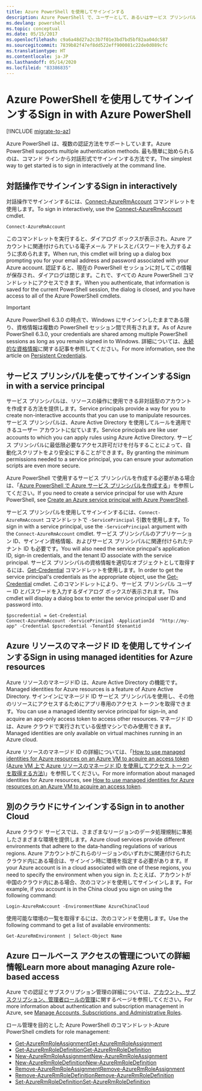 ```yaml
---
title: Azure PowerShell を使用してサインインする
description: Azure PowerShell で、ユーザーとして、あるいはサービス プリンシパルまたは Azure リソースのマネージド ID を使用してサインインする方法。
ms.devlang: powershell
ms.topic: conceptual
ms.date: 05/15/2017
ms.openlocfilehash: c9a6a48d27a2c3b7f01e3bd7bd5bf82aa04dc587
ms.sourcegitcommit: 7839b82f47ef8dd522eff900081c22de0d089cfc
ms.translationtype: HT
ms.contentlocale: ja-JP
ms.lasthandoff: 05/14/2020
ms.locfileid: "83386835"
---
```

# <a name="sign-in-with-azure-powershell"></a><span data-ttu-id="b19bc-103">Azure PowerShell を使用してサインインする</span><span class="sxs-lookup"><span data-stu-id="b19bc-103">Sign in with Azure PowerShell</span></span>

[!INCLUDE [migrate-to-az](../includes/migrate-to-az.md)]

<span data-ttu-id="b19bc-104">Azure PowerShell は、複数の認証方法をサポートしています。</span><span class="sxs-lookup"><span data-stu-id="b19bc-104">Azure PowerShell supports multiple authentication methods.</span></span> <span data-ttu-id="b19bc-105">最も簡単に始められるのは、コマンド ラインから対話形式でサインインする方法です。</span><span class="sxs-lookup"><span data-stu-id="b19bc-105">The simplest way to get started is to sign in interactively at the command line.</span></span>

## <a name="sign-in-interactively"></a><span data-ttu-id="b19bc-106">対話操作でサインインする</span><span class="sxs-lookup"><span data-stu-id="b19bc-106">Sign in interactively</span></span>

<span data-ttu-id="b19bc-107">対話操作でサインインするには、[Connect-AzureRmAccount](/powershell/module/azurerm.profile/connect-azurermaccount) コマンドレットを使用します。</span><span class="sxs-lookup"><span data-stu-id="b19bc-107">To sign in interactively, use the [Connect-AzureRmAccount](/powershell/module/azurerm.profile/connect-azurermaccount) cmdlet.</span></span>

```azurepowershell-interactive
Connect-AzureRmAccount
```

<span data-ttu-id="b19bc-108">このコマンドレットを実行すると、ダイアログ ボックスが表示され、Azure アカウントに関連付けられている電子メール アドレスとパスワードを入力するように求められます。</span><span class="sxs-lookup"><span data-stu-id="b19bc-108">When run, this cmdlet will bring up a dialog box prompting you for your email address and password associated with your Azure account.</span></span> <span data-ttu-id="b19bc-109">認証すると、現在の PowerShell セッションに対してこの情報が保存され、ダイアログは閉じます。これで、すべての Azure PowerShell コマンドレットにアクセスできます。</span><span class="sxs-lookup"><span data-stu-id="b19bc-109">When you authenticate, that information is saved for the current PowerShell session, the dialog is closed, and you have access to all of the Azure PowerShell cmdlets.</span></span>

> [!IMPORTANT]
> <span data-ttu-id="b19bc-110">Azure PowerShell 6.3.0 の時点で、Windows にサインインしたままである限り、資格情報は複数の PowerShell セッション間で共有されます。</span><span class="sxs-lookup"><span data-stu-id="b19bc-110">As of Azure PowerShell 6.3.0, your credentials are shared among multiple PowerShell sessions as long as you remain signed in to Windows.</span></span> <span data-ttu-id="b19bc-111">詳細については、[永続的な資格情報](context-persistence.md)に関する記事を参照してください。</span><span class="sxs-lookup"><span data-stu-id="b19bc-111">For more information, see the article on [Persistent Credentials](context-persistence.md).</span></span>

## <a name="sign-in-with-a-service-principal"></a><span data-ttu-id="b19bc-112">サービス プリンシパルを使ってサインインする</span><span class="sxs-lookup"><span data-stu-id="b19bc-112">Sign in with a service principal</span></span>

<span data-ttu-id="b19bc-113">サービス プリンシパルは、リソースの操作に使用できる非対話型のアカウントを作成する方法を提供します。</span><span class="sxs-lookup"><span data-stu-id="b19bc-113">Service principals provide a way for you to create non-interactive accounts that you can use to manipulate resources.</span></span> <span data-ttu-id="b19bc-114">サービス プリンシパルは、Azure Active Directory を使用してルールを適用できるユーザー アカウントに似ています。</span><span class="sxs-lookup"><span data-stu-id="b19bc-114">Service principals are like user accounts to which you can apply rules using Azure Active Directory.</span></span> <span data-ttu-id="b19bc-115">サービス プリンシパルに最低限必要なアクセス許可だけを付与することによって、自動化スクリプトをより安全にすることができます。</span><span class="sxs-lookup"><span data-stu-id="b19bc-115">By granting the minimum permissions needed to a service principal, you can ensure your automation scripts are even more secure.</span></span>

<span data-ttu-id="b19bc-116">Azure PowerShell で使用するサービス プリンシパルを作成する必要がある場合は、「[Azure PowerShell で Azure サービス プリンシパルを作成する](create-azure-service-principal-azureps.md)」を参照してください。</span><span class="sxs-lookup"><span data-stu-id="b19bc-116">If you need to create a service principal for use with Azure PowerShell, see [Create an Azure service principal with Azure PowerShell](create-azure-service-principal-azureps.md).</span></span>

<span data-ttu-id="b19bc-117">サービス プリンシパルを使用してサインインするには、`Connect-AzureRmAccount` コマンドレットで `-ServicePrincipal` 引数を使用します。</span><span class="sxs-lookup"><span data-stu-id="b19bc-117">To sign in with a service principal, use the `-ServicePrincipal` argument with the `Connect-AzureRmAccount` cmdlet.</span></span> <span data-ttu-id="b19bc-118">サービス プリンシパルのアプリケーション ID、サインイン資格情報、およびサービス プリンシパルに関連付けられたテナント ID も必要です。</span><span class="sxs-lookup"><span data-stu-id="b19bc-118">You will also need the service princpal's application ID, sign-in credentials, and the tenant ID associate with the service principal.</span></span> <span data-ttu-id="b19bc-119">サービス プリンシパルの資格情報を適切なオブジェクトとして取得するには、[Get-Credential](/powershell/module/microsoft.powershell.security/get-credential) コマンドレットを使用します。</span><span class="sxs-lookup"><span data-stu-id="b19bc-119">In order to get the service principal's credentials as the appropriate object, use the [Get-Credential](/powershell/module/microsoft.powershell.security/get-credential) cmdlet.</span></span> <span data-ttu-id="b19bc-120">このコマンドレットにより、サービス プリンシパル ユーザー ID とパスワードを入力するダイアログ ボックスが表示されます。</span><span class="sxs-lookup"><span data-stu-id="b19bc-120">This cmdlet will display a dialog box to enter the service principal user ID and password into.</span></span>

```azurepowershell-interactive
$pscredential = Get-Credential
Connect-AzureRmAccount -ServicePrincipal -ApplicationId  "http://my-app" -Credential $pscredential -TenantId $tenantid
```

## <a name="sign-in-using-managed-identities-for-azure-resources"></a><span data-ttu-id="b19bc-121">Azure リソースのマネージド ID を使用してサインインする</span><span class="sxs-lookup"><span data-stu-id="b19bc-121">Sign in using managed identities for Azure resources</span></span>

<span data-ttu-id="b19bc-122">Azure リソースのマネージドID は、Azure Active Directory の機能です。</span><span class="sxs-lookup"><span data-stu-id="b19bc-122">Managed identities for Azure resources is a feature of Azure Active Directory.</span></span> <span data-ttu-id="b19bc-123">サインインにマネージド ID サービス プリンシパルを使用し、その他のリソースにアクセスするためにアプリ専用のアクセス トークンを取得できます。</span><span class="sxs-lookup"><span data-stu-id="b19bc-123">You can use a managed identity service principal for sign-in, and acquire an app-only access token to access other resources.</span></span> <span data-ttu-id="b19bc-124">マネージド ID は、Azure クラウドで実行されている仮想マシンでのみ使用できます。</span><span class="sxs-lookup"><span data-stu-id="b19bc-124">Managed identities are only available on virtual machines running in an Azure cloud.</span></span>

<span data-ttu-id="b19bc-125">Azure リソースのマネージド ID の詳細については、「[How to use managed identities for Azure resources on an Azure VM to acquire an access token (Azure VM 上で Azure リソースのマネージド ID を使用してアクセス トークンを取得する方法)](/azure/active-directory/managed-identities-azure-resources/how-to-use-vm-token)」を参照してください。</span><span class="sxs-lookup"><span data-stu-id="b19bc-125">For more information about managed identities for Azure resources, see [How to use managed identities for Azure resources on an Azure VM to acquire an access token](/azure/active-directory/managed-identities-azure-resources/how-to-use-vm-token).</span></span>

## <a name="sign-in-to-another-cloud"></a><span data-ttu-id="b19bc-126">別のクラウドにサインインする</span><span class="sxs-lookup"><span data-stu-id="b19bc-126">Sign in to another Cloud</span></span>

<span data-ttu-id="b19bc-127">Azure クラウド サービスでは、さまざまなリージョンのデータ処理規制に準拠したさまざまな環境を提供します。</span><span class="sxs-lookup"><span data-stu-id="b19bc-127">Azure cloud services provide different environments that adhere to the data-handling regulations of various regions.</span></span> <span data-ttu-id="b19bc-128">Azure アカウントがこれらのリージョンのいずれかに関連付けられたクラウド内にある場合は、サインイン時に環境を指定する必要があります。</span><span class="sxs-lookup"><span data-stu-id="b19bc-128">If your Azure account is in a cloud associated with one of these regions, you need to specify the environment when you sign in.</span></span> <span data-ttu-id="b19bc-129">たとえば、アカウントが中国のクラウド内にある場合、次のコマンドを使用してサインインします。</span><span class="sxs-lookup"><span data-stu-id="b19bc-129">For example, if you account is in the China cloud you sign on using the following command:</span></span>

```azurepowershell-interactive
Login-AzureRmAccount -EnvironmentName AzureChinaCloud
```

<span data-ttu-id="b19bc-130">使用可能な環境の一覧を取得するには、次のコマンドを使用します。</span><span class="sxs-lookup"><span data-stu-id="b19bc-130">Use the following command to get a list of available environments:</span></span>

```azurepowershell-interactive
Get-AzureRmEnvironment | Select-Object Name
```

## <a name="learn-more-about-managing-azure-role-based-access"></a><span data-ttu-id="b19bc-131">Azure ロールベース アクセスの管理についての詳細情報</span><span class="sxs-lookup"><span data-stu-id="b19bc-131">Learn more about managing Azure role-based access</span></span>

<span data-ttu-id="b19bc-132">Azure での認証とサブスクリプション管理の詳細については、[アカウント、サブスクリプション、管理者ロールの管理](/azure/active-directory/role-based-access-control-configure)に関するページを参照してください。</span><span class="sxs-lookup"><span data-stu-id="b19bc-132">For more information about authentication and subscription management in Azure, see [Manage Accounts, Subscriptions, and Administrative Roles](/azure/active-directory/role-based-access-control-configure).</span></span>

<span data-ttu-id="b19bc-133">ロール管理を目的とした Azure PowerShell のコマンドレット:</span><span class="sxs-lookup"><span data-stu-id="b19bc-133">Azure PowerShell cmdlets for role management:</span></span>

* [<span data-ttu-id="b19bc-134">Get-AzureRmRoleAssignment</span><span class="sxs-lookup"><span data-stu-id="b19bc-134">Get-AzureRmRoleAssignment</span></span>](/powershell/module/AzureRM.Resources/Get-AzureRmRoleAssignment)
* [<span data-ttu-id="b19bc-135">Get-AzureRmRoleDefinition</span><span class="sxs-lookup"><span data-stu-id="b19bc-135">Get-AzureRmRoleDefinition</span></span>](/powershell/module/AzureRM.Resources/Get-AzureRmRoleDefinition)
* [<span data-ttu-id="b19bc-136">New-AzureRmRoleAssignment</span><span class="sxs-lookup"><span data-stu-id="b19bc-136">New-AzureRmRoleAssignment</span></span>](/powershell/module/AzureRM.Resources/New-AzureRmRoleAssignment)
* [<span data-ttu-id="b19bc-137">New-AzureRmRoleDefinition</span><span class="sxs-lookup"><span data-stu-id="b19bc-137">New-AzureRmRoleDefinition</span></span>](/powershell/module/AzureRM.Resources/New-AzureRmRoleDefinition)
* [<span data-ttu-id="b19bc-138">Remove-AzureRmRoleAssignment</span><span class="sxs-lookup"><span data-stu-id="b19bc-138">Remove-AzureRmRoleAssignment</span></span>](/powershell/module/AzureRM.Resources/Remove-AzureRmRoleAssignment)
* [<span data-ttu-id="b19bc-139">Remove-AzureRmRoleDefinition</span><span class="sxs-lookup"><span data-stu-id="b19bc-139">Remove-AzureRmRoleDefinition</span></span>](/powershell/module/AzureRM.Resources/Remove-AzureRmRoleDefinition)
* [<span data-ttu-id="b19bc-140">Set-AzureRmRoleDefinition</span><span class="sxs-lookup"><span data-stu-id="b19bc-140">Set-AzureRmRoleDefinition</span></span>](/powershell/moduel/AzureRM.Resources/Set-AzureRmRoleDefinition)
